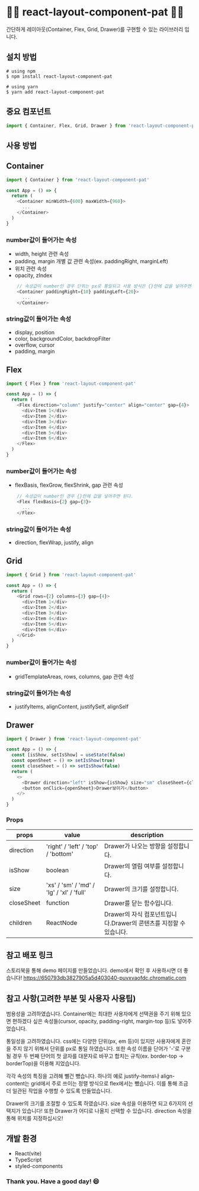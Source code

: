 # 🙆‍♂️ react-layout-component-pat 🙆‍♂️

간단하게 레이아웃(Container, Flex, Grid, Drawer)를 구현할 수 있는 라이브러리 입니다.

## 설치 방법

    # using npm
    $ npm install react-layout-component-pat

    # using yarn
    $ yarn add react-layout-component-pat

## 중요 컴포넌트

```typescript
import { Container, Flex, Grid, Drawer } from 'react-layout-component-pat'
```

## 사용 방법

## Container

```typescript
import { Container } from 'react-layout-component-pat'

const App = () => {
  return (
    <Container minWidth={600} maxWidth={960}>
      ...
    </Container>
  )
}
```

### number값이 들어가는 속성
- width, height 관련 속성
- padding, margin 개별 값 관련 속성(ex. paddingRight, marginLeft)
- 위치 관련 속성
- opacity, zIndex
```typescript
    // 속성값이 number인 경우 단위는 px로 통일되고 사용 방식은 {}안에 값을 넣어주면 된다.
    <Container paddingRight={10} paddingLeft={20}>
      ...
    </Container>

```

### string값이 들어가는 속성
- display, position
- color, backgroundColor, backdropFilter
- overflow, cursor
- padding, margin


## Flex

```typescript
import { Flex } from 'react-layout-component-pat'

const App = () => {
  return (
    <Flex direction="column" justify="center" align="center" gap={4}>
      <div>Item 1</div>
      <div>Item 2</div>
      <div>Item 3</div>
      <div>Item 4</div>
      <div>Item 5</div>
      <div>Item 6</div>
    </Flex>
  )
}
```
### number값이 들어가는 속성
- flexBasis, flexGrow, flexShrink, gap 관련 속성
```typescript
    // 속성값이 number인 경우 {}안에 값을 넣어주면 된다.
    <Flex flexBasis={2} gap={3}>
      ...
    </Flex>
```
### string값이 들어가는 속성
- direction, flexWrap, justify, align


## Grid

```typescript
import { Grid } from 'react-layout-component-pat'

const App = () => {
  return (
    <Grid rows={2} columns={3} gap={4}>
      <div>Item 1</div>
      <div>Item 2</div>
      <div>Item 3</div>
      <div>Item 4</div>
      <div>Item 5</div>
      <div>Item 6</div>
    </Grid>
  )
}
```

### number값이 들어가는 속성
- gridTemplateAreas, rows, columns, gap 관련 속성

### string값이 들어가는 속성
- justifyItems, alignContent, justifySelf, alignSelf


## Drawer

```typescript
import { Drawer } from 'react-layout-component-pat'

const App = () => {
  const [isShow, setIsShow] = useState(false)
  const openSheet = () => setIsShow(true)
  const closeSheet = () => setIsShow(false)
  return (
    <>
      <Drawer direction="left" isShow={isShow} size="sm" closeSheet={closeSheet} />
      <button onClick={openSheet}>Drawer보이기</button>
    </>
  )
}
```

### Props

| props            | value                                                  | description                                                                |
| ---------------- | ------------------------------------------------------ | -------------------------------------------------------------------------- |
| direction        | 'right' / 'left' / 'top' /   'bottom'                   | Drawer가 나오는 방향을 설정합니다.   |
| isShow           | boolean                                                 | Drawer의 열림 여부를 설정합니다.                               |
| size   | 'xs' / 'sm' / 'md' / 'lg' / 'xl' / 'full'   | Drawer의 크기를 설정합니다.                |
| closeSheet     | function | Drawer를 닫는 함수입니다.                                      |
| children   | ReactNode | Drawer의 자식 컴포넌트입니다.Drawer의 콘텐츠를 지정할 수 있습니다. |                                  


## 참고 배포 링크
스토리북을 통해 demo 페이지를 만들었습니다. demo에서 확인 후 사용하시면 더 좋습니다!
https://650793db3827905a5d403040-puvxvaofdc.chromatic.com


## 참고 사항(고려한 부분 및 사용자 사용팁)
범용성을 고려하였습니다. Container에는 최대한 사용자에게 선택권을 주기 위해 있으면 편하겠다 싶은 속성들(cursor, opacity, padding-right, margin-top 등)도 넣어주었습니다.

통일성을 고려하였습니다. css에는 다양한 단위(px, em 등)이 있지만 사용자에게 혼란을 주지 않기 위해서 단위를 px로 통일 하였습니다. 또한 속성 이름을 단어가 '-'로 구분될 경우 두 번째 단어의 첫 글자를 대문자로 바꾸고 합치는 규칙(ex. border-top -> borderTop)을 이용해 지었습니다.

각각 속성의 특징을 고려해 뺄건 뺐습니다. 하나의 예로 justify-items나 align-content는 grid에서 주로 쓰이는 정렬 방식으로 flex에서는 뺐습니다. 이를 통해 조금 더 일관된 작업을 수행할 수 있도록 만들었습니다.

Drawer의 크기를 조절할 수 있도록 하였습니다. size 속성을 이용하면 되고 6가지의 선택지가 있습니다! 또한 Drawer가 어디로 나올지 선택할 수 있습니다. direction 속성을 통해 위치를 지정하십시오!

## 개발 환경
- React(vite)
- TypeScript
- styled-components

### Thank you. Have a good day! 😄
